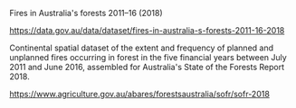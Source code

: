 Fires in Australia's forests 2011–16 (2018)

https://data.gov.au/data/dataset/fires-in-australia-s-forests-2011-16-2018

Continental spatial dataset of the extent and frequency of planned and unplanned fires occurring in forest in the five financial years between July 2011 and June 2016, assembled for Australia's State of the Forests Report 2018.

https://www.agriculture.gov.au/abares/forestsaustralia/sofr/sofr-2018
